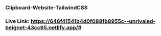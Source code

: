 ### Clipboard-Website-TailwindCSS
### Live Link: https://646f41541b4d0f088fb8955c--unrivaled-beignet-43cc95.netlify.app/#
